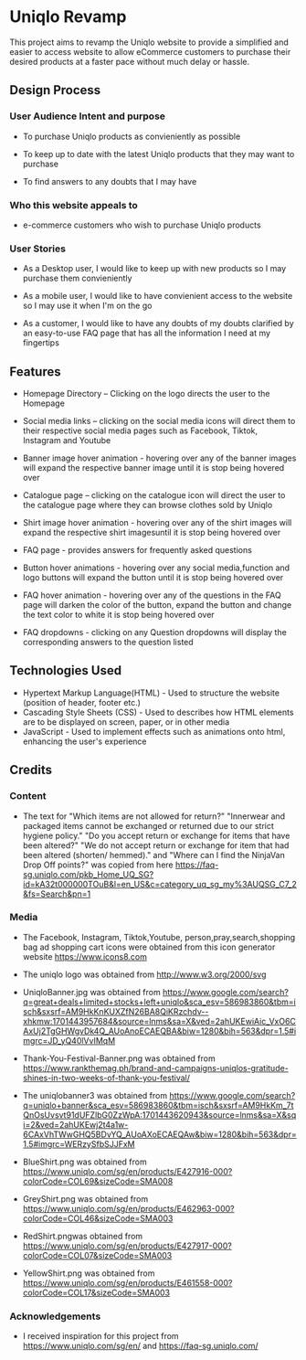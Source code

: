 # Uniqlo Revamp

This project aims to revamp the Uniqlo website to provide a simplified and easier to access website to allow eCommerce customers to purchase their desired products at a faster pace without much delay or hassle.
 
## Design Process
### User Audience Intent and purpose

- To purchase Uniqlo products as convieniently as possible

- To keep up to date with the latest Uniqlo products that they may want to purchase

- To find answers to any doubts that I may have

### Who this website appeals to
- e-commerce customers who wish to purchase Uniqlo products

### User Stories
- As a Desktop user, I would like to keep up with new products so I may purchase them convieniently

- As a mobile user, I would like to have convienient access to the website so I may use it when I'm on the go

- As a customer, I would like to have any doubts of my doubts clarified by an easy-to-use FAQ page that has all the information I need at my fingertips


## Features

- Homepage Directory – Clicking on the logo directs the user to the Homepage

- Social media links – clicking on the social media icons will direct them to their respective social media pages such as Facebook, Tiktok, Instagram and Youtube

- Banner image hover animation - hovering over any of the banner images will expand the respective banner image until it is stop being hovered over

- Catalogue page – clicking on the catalogue icon will direct the user to the catalogue page where they can browse clothes sold by Uniqlo

- Shirt image hover animation - hovering over any of the shirt images will expand the respective shirt imagesuntil it is stop being hovered over

- FAQ page - provides answers for frequently asked questions 

- Button hover animations - hovering over any social media,function and logo buttons will expand the button until it is stop being hovered over

- FAQ hover animation - hovering over any of the questions in the FAQ page will darken the color of the button, expand the button and change the text color to white it is stop being hovered over

- FAQ dropdowns - clicking on any Question dropdowns will display the corresponding answers to the question listed


## Technologies Used

- Hypertext Markup Language(HTML) - Used to structure the website (position of header, footer etc.)
- Cascading Style Sheets (CSS) - Used to describes how HTML elements are to be displayed on screen, paper, or in other media
- JavaScript - Used to implement effects such as animations onto html, enhancing the user's experience



## Credits

### Content
- The text for 
"Which items are not allowed for return?"
"Innerwear and packaged items cannot be exchanged or returned due to our strict hygiene policy."
"Do you accept return or exchange for items that have been altered?"
"We do not accept return or exchange for item that had been altered (shorten/ hemmed)." 
and
"Where can I find the NinjaVan Drop Off points?"
was copied from here https://faq-sg.uniqlo.com/pkb_Home_UQ_SG?id=kA32t000000TOuB&l=en_US&c=category_uq_sg_my%3AUQSG_C7_2&fs=Search&pn=1

### Media
- The Facebook, Instagram, Tiktok,Youtube, person,pray,search,shopping bag ad shopping cart icons were obtained from this icon generator website https://www.icons8.com

- The uniqlo logo was obtained from http://www.w3.org/2000/svg

- UniqloBanner.jpg was obtained from https://www.google.com/search?q=great+deals+limited+stocks+left+uniqlo&sca_esv=586983860&tbm=isch&sxsrf=AM9HkKnKUXZfN26BA8QiKRzchdv--xhkmw:1701443957684&source=lnms&sa=X&ved=2ahUKEwiAic_VxO6CAxUj2TgGHWgvDk4Q_AUoAnoECAEQBA&biw=1280&bih=563&dpr=1.5#imgrc=JD_yQ40lVvIMqM

- Thank-You-Festival-Banner.png was obtained from https://www.rankthemag.ph/brand-and-campaigns-uniqlos-gratitude-shines-in-two-weeks-of-thank-you-festival/

- The uniqlobanner3 was obtained from https://www.google.com/search?q=uniqlo+banner&sca_esv=586983860&tbm=isch&sxsrf=AM9HkKm_7tQnOsUvsvt91dUFZlbG0ZzWpA:1701443620943&source=lnms&sa=X&sqi=2&ved=2ahUKEwj2t4a1w-6CAxVhTWwGHQ5BDvYQ_AUoAXoECAEQAw&biw=1280&bih=563&dpr=1.5#imgrc=WERzySfbSJJFxM

- BlueShirt.png was obtained from https://www.uniqlo.com/sg/en/products/E427916-000?colorCode=COL69&sizeCode=SMA008

- GreyShirt.png was obtained from https://www.uniqlo.com/sg/en/products/E462963-000?colorCode=COL46&sizeCode=SMA003

- RedShirt.pngwas obtained from https://www.uniqlo.com/sg/en/products/E427917-000?colorCode=COL07&sizeCode=SMA003

- YellowShirt.png was obtained from
https://www.uniqlo.com/sg/en/products/E461558-000?colorCode=COL17&sizeCode=SMA003

### Acknowledgements
- I received inspiration for this project from https://www.uniqlo.com/sg/en/ and https://faq-sg.uniqlo.com/
